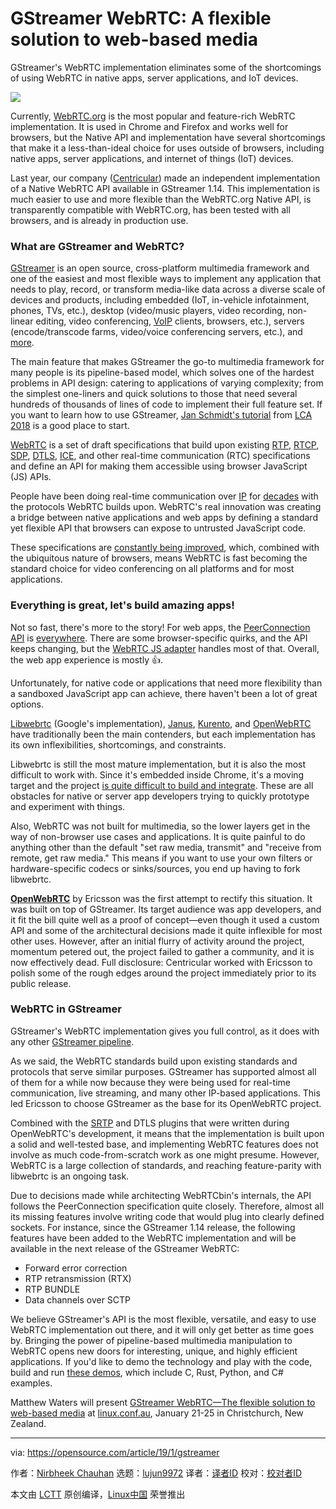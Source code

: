 [#]: collector: (lujun9972)
[#]: translator: ( )
[#]: reviewer: ( )
[#]: publisher: ( )
[#]: url: ( )
[#]: subject: (GStreamer WebRTC: A flexible solution to web-based media)
[#]: via: (https://opensource.com/article/19/1/gstreamer)
[#]: author: (Nirbheek Chauhan https://opensource.com/users/nirbheek)

GStreamer WebRTC: A flexible solution to web-based media
======
GStreamer's WebRTC implementation eliminates some of the shortcomings of using WebRTC in native apps, server applications, and IoT devices.

![](https://opensource.com/sites/default/files/styles/image-full-size/public/lead-images/LAW-Internet_construction_9401467_520x292_0512_dc.png?itok=RPkPPtDe)

Currently, [WebRTC.org][1] is the most popular and feature-rich WebRTC implementation. It is used in Chrome and Firefox and works well for browsers, but the Native API and implementation have several shortcomings that make it a less-than-ideal choice for uses outside of browsers, including native apps, server applications, and internet of things (IoT) devices.

Last year, our company ([Centricular][2]) made an independent implementation of a Native WebRTC API available in GStreamer 1.14. This implementation is much easier to use and more flexible than the WebRTC.org Native API, is transparently compatible with WebRTC.org, has been tested with all browsers, and is already in production use.

### What are GStreamer and WebRTC?

[GStreamer][3] is an open source, cross-platform multimedia framework and one of the easiest and most flexible ways to implement any application that needs to play, record, or transform media-like data across a diverse scale of devices and products, including embedded (IoT, in-vehicle infotainment, phones, TVs, etc.), desktop (video/music players, video recording, non-linear editing, video conferencing, [VoIP][4] clients, browsers, etc.), servers (encode/transcode farms, video/voice conferencing servers, etc.), and [more][5].

The main feature that makes GStreamer the go-to multimedia framework for many people is its pipeline-based model, which solves one of the hardest problems in API design: catering to applications of varying complexity; from the simplest one-liners and quick solutions to those that need several hundreds of thousands of lines of code to implement their full feature set. If you want to learn how to use GStreamer, [Jan Schmidt's tutorial][6] from [LCA 2018][7] is a good place to start.

[WebRTC][8] is a set of draft specifications that build upon existing [RTP][9], [RTCP][10], [SDP][11], [DTLS][12], [ICE][13], and other real-time communication (RTC) specifications and define an API for making them accessible using browser JavaScript (JS) APIs.

People have been doing real-time communication over [IP][14] for [decades][15] with the protocols WebRTC builds upon. WebRTC's real innovation was creating a bridge between native applications and web apps by defining a standard yet flexible API that browsers can expose to untrusted JavaScript code.

These specifications are [constantly being improved][16], which, combined with the ubiquitous nature of browsers, means WebRTC is fast becoming the standard choice for video conferencing on all platforms and for most applications.

### **Everything is great, let's build amazing apps!**

Not so fast, there's more to the story! For web apps, the [PeerConnection API][17] is [everywhere][18]. There are some browser-specific quirks, and the API keeps changing, but the [WebRTC JS adapter][19] handles most of that. Overall, the web app experience is mostly 👍.

Unfortunately, for native code or applications that need more flexibility than a sandboxed JavaScript app can achieve, there haven't been a lot of great options.

[Libwebrtc][20] (Google's implementation), [Janus][21], [Kurento][22], and [OpenWebRTC][23] have traditionally been the main contenders, but each implementation has its own inflexibilities, shortcomings, and constraints.

Libwebrtc is still the most mature implementation, but it is also the most difficult to work with. Since it's embedded inside Chrome, it's a moving target and the project [is quite difficult to build and integrate][24]. These are all obstacles for native or server app developers trying to quickly prototype and experiment with things.

Also, WebRTC was not built for multimedia, so the lower layers get in the way of non-browser use cases and applications. It is quite painful to do anything other than the default "set raw media, transmit" and "receive from remote, get raw media." This means if you want to use your own filters or hardware-specific codecs or sinks/sources, you end up having to fork libwebrtc.

[**OpenWebRTC**][23] by Ericsson was the first attempt to rectify this situation. It was built on top of GStreamer. Its target audience was app developers, and it fit the bill quite well as a proof of concept—even though it used a custom API and some of the architectural decisions made it quite inflexible for most other uses. However, after an initial flurry of activity around the project, momentum petered out, the project failed to gather a community, and it is now effectively dead. Full disclosure: Centricular worked with Ericsson to polish some of the rough edges around the project immediately prior to its public release.

### WebRTC in GStreamer

GStreamer's WebRTC implementation gives you full control, as it does with any other [GStreamer pipeline][25].

As we said, the WebRTC standards build upon existing standards and protocols that serve similar purposes. GStreamer has supported almost all of them for a while now because they were being used for real-time communication, live streaming, and many other IP-based applications. This led Ericsson to choose GStreamer as the base for its OpenWebRTC project.

Combined with the [SRTP][26] and DTLS plugins that were written during OpenWebRTC's development, it means that the implementation is built upon a solid and well-tested base, and implementing WebRTC features does not involve as much code-from-scratch work as one might presume. However, WebRTC is a large collection of standards, and reaching feature-parity with libwebrtc is an ongoing task.

Due to decisions made while architecting WebRTCbin's internals, the API follows the PeerConnection specification quite closely. Therefore, almost all its missing features involve writing code that would plug into clearly defined sockets. For instance, since the GStreamer 1.14 release, the following features have been added to the WebRTC implementation and will be available in the next release of the GStreamer WebRTC:

  * Forward error correction
  * RTP retransmission (RTX)
  * RTP BUNDLE
  * Data channels over SCTP



We believe GStreamer's API is the most flexible, versatile, and easy to use WebRTC implementation out there, and it will only get better as time goes by. Bringing the power of pipeline-based multimedia manipulation to WebRTC opens new doors for interesting, unique, and highly efficient applications. If you'd like to demo the technology and play with the code, build and run [these demos][27], which include C, Rust, Python, and C# examples.

Matthew Waters will present [GStreamer WebRTC—The flexible solution to web-based media][28] at [linux.conf.au][29], January 21-25 in Christchurch, New Zealand.

--------------------------------------------------------------------------------

via: https://opensource.com/article/19/1/gstreamer

作者：[Nirbheek Chauhan][a]
选题：[lujun9972][b]
译者：[译者ID](https://github.com/译者ID)
校对：[校对者ID](https://github.com/校对者ID)

本文由 [LCTT](https://github.com/LCTT/TranslateProject) 原创编译，[Linux中国](https://linux.cn/) 荣誉推出

[a]: https://opensource.com/users/nirbheek
[b]: https://github.com/lujun9972
[1]: http://webrtc.org/
[2]: https://www.centricular.com/
[3]: https://gstreamer.freedesktop.org/documentation/application-development/introduction/gstreamer.html
[4]: https://en.wikipedia.org/wiki/Voice_over_IP
[5]: https://wiki.ligo.org/DASWG/GstLAL
[6]: https://www.youtube.com/watch?v=ZphadMGufY8
[7]: http://lca2018.linux.org.au/
[8]: https://en.wikipedia.org/wiki/WebRTC
[9]: https://en.wikipedia.org/wiki/Real-time_Transport_Protocol
[10]: https://en.wikipedia.org/wiki/RTP_Control_Protocol
[11]: https://en.wikipedia.org/wiki/Session_Description_Protocol
[12]: https://en.wikipedia.org/wiki/Datagram_Transport_Layer_Security
[13]: https://en.wikipedia.org/wiki/Interactive_Connectivity_Establishment
[14]: https://en.wikipedia.org/wiki/Internet_Protocol
[15]: https://en.wikipedia.org/wiki/Session_Initiation_Protocol
[16]: https://datatracker.ietf.org/wg/rtcweb/documents/
[17]: https://developer.mozilla.org/en-US/docs/Web/API/RTCPeerConnection
[18]: https://caniuse.com/#feat=rtcpeerconnection
[19]: https://github.com/webrtc/adapter
[20]: https://github.com/aisouard/libwebrtc
[21]: https://janus.conf.meetecho.com/
[22]: https://www.kurento.org/kurento-architecture
[23]: https://en.wikipedia.org/wiki/OpenWebRTC
[24]: https://webrtchacks.com/building-webrtc-from-source/
[25]: https://gstreamer.freedesktop.org/documentation/application-development/introduction/basics.html
[26]: https://en.wikipedia.org/wiki/Secure_Real-time_Transport_Protocol
[27]: https://github.com/centricular/gstwebrtc-demos/
[28]: https://linux.conf.au/schedule/presentation/143/
[29]: https://linux.conf.au/
